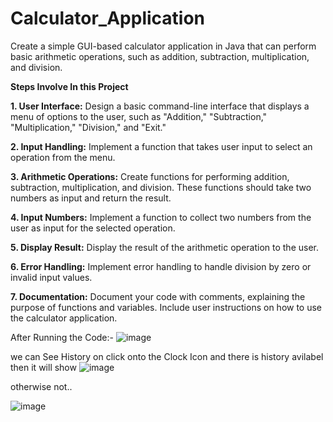 # Calculator_Application
Create a simple GUI-based calculator application in Java that can perform basic arithmetic operations, such as addition, subtraction, multiplication, and division.

**Steps Involve In this Project**

**1. User Interface:** Design a basic command-line interface that displays a menu of options
to the user, such as "Addition," "Subtraction," "Multiplication," "Division," and "Exit."

**2. Input Handling:** Implement a function that takes user input to select an operation from
the menu.

**3. Arithmetic Operations:** Create functions for performing addition, subtraction,
multiplication, and division. These functions should take two numbers as input and return
the result.

**4. Input Numbers:** Implement a function to collect two numbers from the user as input for
the selected operation.

**5. Display Result:** Display the result of the arithmetic operation to the user.

**6. Error Handling:** Implement error handling to handle division by zero or invalid input
values.

**7. Documentation:** Document your code with comments, explaining the purpose of
functions and variables. Include user instructions on how to use the calculator
application.

After Running the Code:-
![image](https://github.com/user-attachments/assets/e285ae3e-021c-479e-933a-771abfff1fb5)

we can See History on click onto the Clock Icon and there is history avilabel then it  will show 
![image](https://github.com/user-attachments/assets/c27ee6e6-011c-43ea-a1cf-b62e2e76a5a8)

otherwise not..

![image](https://github.com/user-attachments/assets/fc003dec-f22b-473b-a697-043090a14d45)










